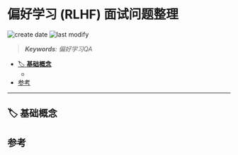 偏好学习 (RLHF) 面试问题整理
===
<!--START_SECTION:badge-->
![create date](https://img.shields.io/static/v1?label=create%20date&message=2025-09-18&label_color=gray&color=lightsteelblue&style=flat-square)
![last modify](https://img.shields.io/static/v1?label=last%20modify&message=2025-09-19%2004%3A11%3A35&label_color=gray&color=thistle&style=flat-square)
<!--END_SECTION:badge-->
<!--info
date: 2025-09-18 16:48:03
toc_title: 偏好学习QA
top: false
draft: false
hidden: true
section_number: false
level: 0
tags: []
-->

<!--START_SECTION:keywords-->
> ***Keywords**: 偏好学习QA*
<!--END_SECTION:keywords-->

<!--START_SECTION:paper_title-->
<!--END_SECTION:paper_title-->

<!--START_SECTION:toc-->
- [🏷️ **基础概念**](#️-基础概念)
    - [](#)
- [参考](#参考)
<!--END_SECTION:toc-->

---

<!-- 🔥✅❌⭕❓✔️☑️⚠️⏳🔄⬆️⬇️⬅️➡️↔️📌📍🔖🏷️💡📝 -->
## 🏷️ **基础概念**

###

## 参考